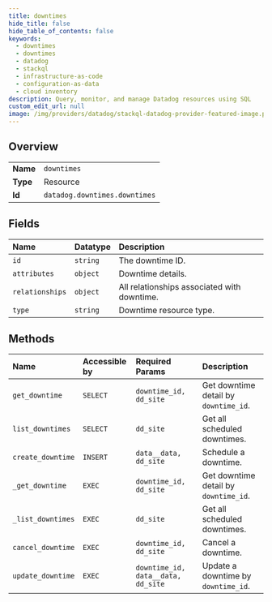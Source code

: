 ```yaml
---
title: downtimes
hide_title: false
hide_table_of_contents: false
keywords:
  - downtimes
  - downtimes
  - datadog    
  - stackql
  - infrastructure-as-code
  - configuration-as-data
  - cloud inventory
description: Query, monitor, and manage Datadog resources using SQL
custom_edit_url: null
image: /img/providers/datadog/stackql-datadog-provider-featured-image.png
---
```

  
    

## Overview
<table><tbody>
<tr><td><b>Name</b></td><td><code>downtimes</code></td></tr>
<tr><td><b>Type</b></td><td>Resource</td></tr>
<tr><td><b>Id</b></td><td><code>datadog.downtimes.downtimes</code></td></tr>
</tbody></table>

## Fields
| Name | Datatype | Description |
|:-----|:---------|:------------|
| `id` | `string` | The downtime ID. |
| `attributes` | `object` | Downtime details. |
| `relationships` | `object` | All relationships associated with downtime. |
| `type` | `string` | Downtime resource type. |
## Methods
| Name | Accessible by | Required Params | Description |
|:-----|:--------------|:----------------|:------------|
| `get_downtime` | `SELECT` | `downtime_id, dd_site` | Get downtime detail by `downtime_id`. |
| `list_downtimes` | `SELECT` | `dd_site` | Get all scheduled downtimes. |
| `create_downtime` | `INSERT` | `data__data, dd_site` | Schedule a downtime. |
| `_get_downtime` | `EXEC` | `downtime_id, dd_site` | Get downtime detail by `downtime_id`. |
| `_list_downtimes` | `EXEC` | `dd_site` | Get all scheduled downtimes. |
| `cancel_downtime` | `EXEC` | `downtime_id, dd_site` | Cancel a downtime. |
| `update_downtime` | `EXEC` | `downtime_id, data__data, dd_site` | Update a downtime by `downtime_id`. |

